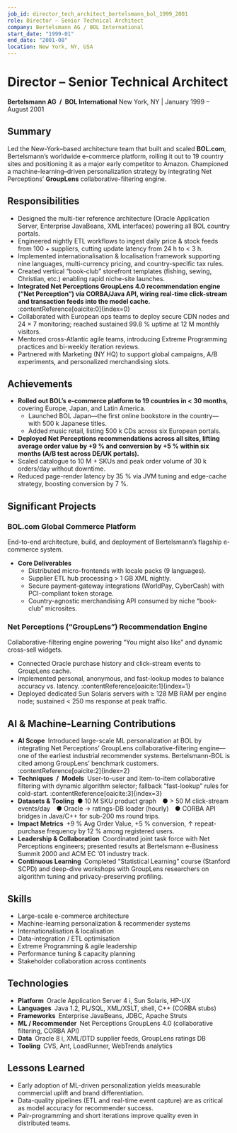 ```yaml
---
job_id: director_tech_architect_bertelsmann_bol_1999_2001
role: Director – Senior Technical Architect
company: Bertelsmann AG / BOL International
start_date: "1999-01"
end_date: "2001-08"
location: New York, NY, USA
---
```


# Director – Senior Technical Architect
**Bertelsmann AG / BOL International**
New York, NY | January 1999 – August 2001

## Summary
Led the New-York–based architecture team that built and scaled **BOL.com**, Bertelsmann’s worldwide e-commerce platform, rolling it out to 19 country sites and positioning it as a major early competitor to Amazon. Championed a machine-learning–driven personalization strategy by integrating Net Perceptions’ **GroupLens** collaborative-filtering engine.

## Responsibilities
- Designed the multi-tier reference architecture (Oracle Application Server, Enterprise JavaBeans, XML interfaces) powering all BOL country portals.
- Engineered nightly ETL workflows to ingest daily price & stock feeds from 100 + suppliers, cutting update latency from 24 h to < 3 h.
- Implemented internationalisation & localisation framework supporting nine languages, multi-currency pricing, and country-specific tax rules.
- Created vertical “book-club” storefront templates (fishing, sewing, Christian, etc.) enabling rapid niche-site launches.
- **Integrated Net Perceptions GroupLens 4.0 recommendation engine (“Net Perception”) via CORBA/Java API, wiring real-time click-stream and transaction feeds into the model cache.** :contentReference[oaicite:0]{index=0}
- Collaborated with European ops teams to deploy secure CDN nodes and 24 × 7 monitoring; reached sustained 99.8 % uptime at 12 M monthly visitors.
- Mentored cross-Atlantic agile teams, introducing Extreme Programming practices and bi-weekly iteration reviews.
- Partnered with Marketing (NY HQ) to support global campaigns, A/B experiments, and personalized merchandising slots.

## Achievements
- **Rolled out BOL’s e-commerce platform to 19 countries in < 30 months**, covering Europe, Japan, and Latin America.
  - Launched BOL Japan—the first online bookstore in the country—with 500 k Japanese titles.
  - Added music retail, listing 500 k CDs across six European portals.
- **Deployed Net Perceptions recommendations across all sites, lifting average order value by +9 % and conversion by +5 % within six months (A/B test across DE/UK portals).**
- Scaled catalogue to 10 M + SKUs and peak order volume of 30 k orders/day without downtime.
- Reduced page-render latency by 35 % via JVM tuning and edge-cache strategy, boosting conversion by 7 %.

## Significant Projects
### BOL.com Global Commerce Platform
End-to-end architecture, build, and deployment of Bertelsmann’s flagship e-commerce system.
- **Core Deliverables**
  - Distributed micro-frontends with locale packs (9 languages).
  - Supplier ETL hub processing > 1 GB XML nightly.
  - Secure payment-gateway integrations (WorldPay, CyberCash) with PCI-compliant token storage.
  - Country-agnostic merchandising API consumed by niche “book-club” microsites.

### Net Perceptions (“GroupLens”) Recommendation Engine
Collaborative-filtering engine powering “You might also like” and dynamic cross-sell widgets.
- Connected Oracle purchase history and click-stream events to GroupLens cache.
- Implemented personal, anonymous, and fast-lookup modes to balance accuracy vs. latency. :contentReference[oaicite:1]{index=1}
- Deployed dedicated Sun Solaris servers with ≥ 128 MB RAM per engine node; sustained < 250 ms response at peak traffic.

## AI & Machine-Learning Contributions
- **AI Scope** Introduced large-scale ML personalization at BOL by integrating Net Perceptions’ GroupLens collaborative-filtering engine—one of the earliest industrial recommender systems. Bertelsmann-BOL is cited among GroupLens’ benchmark customers. :contentReference[oaicite:2]{index=2}
- **Techniques / Models** User-to-user and item-to-item collaborative filtering with dynamic algorithm selector; fallback “fast-lookup” rules for cold-start. :contentReference[oaicite:3]{index=3}
- **Datasets & Tooling** ● 10 M SKU product graph ● > 50 M click-stream events/day ● Oracle → ratings-DB loader (hourly) ● CORBA API bridges in Java/C++ for sub-200 ms round trips.
- **Impact Metrics** +9 % Avg Order Value, +5 % conversion, ↑ repeat-purchase frequency by 12 % among registered users.
- **Leadership & Collaboration** Coordinated joint task force with Net Perceptions engineers; presented results at Bertelsmann e-Business Summit 2000 and ACM EC ’01 industry track.
- **Continuous Learning** Completed “Statistical Learning” course (Stanford SCPD) and deep-dive workshops with GroupLens researchers on algorithm tuning and privacy-preserving profiling.

## Skills
- Large-scale e-commerce architecture
- Machine-learning personalization & recommender systems
- Internationalisation & localisation
- Data-integration / ETL optimisation
- Extreme Programming & agile leadership
- Performance tuning & capacity planning
- Stakeholder collaboration across continents

## Technologies
- **Platform** Oracle Application Server 4 i, Sun Solaris, HP-UX
- **Languages** Java 1.2, PL/SQL, XML/XSLT, shell, C++ (CORBA stubs)
- **Frameworks** Enterprise JavaBeans, JDBC, Apache Struts
- **ML / Recommender** Net Perceptions GroupLens 4.0 (collaborative filtering, CORBA API)
- **Data** Oracle 8 i, XML/DTD supplier feeds, GroupLens ratings DB
- **Tooling** CVS, Ant, LoadRunner, WebTrends analytics

## Lessons Learned
- Early adoption of ML-driven personalization yields measurable commercial uplift and brand differentiation.
- Data-quality pipelines (ETL and real-time event capture) are as critical as model accuracy for recommender success.
- Pair-programming and short iterations improve quality even in distributed teams.

